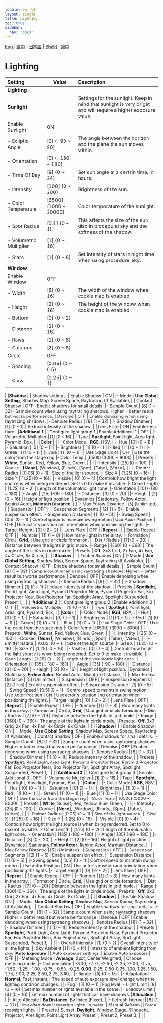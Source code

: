 ```yaml
---
locale: en-rUS
layout: single
title: Lighting
toc: true
sidebar:
  nav: "docs"
---
```

[Eng](/dancexr/menu/2025.4/scene/lighting) | [繁中](/tw/dancexr/menu/2025.4/scene/lighting) | [日本語](/jp/dancexr/menu/2025.4/scene/lighting) | [한국어](/kr/dancexr/menu/2025.4/scene/lighting) | [简中](/zh/dancexr/menu/2025.4/scene/lighting)

# Lighting



| Setting | Value | Description |
| :--- | --- | :--- |
|**Lighting** | | 
|**Sunlight** | | Settings for the sunlight. Keep in mind that sunlight is very bright and will require a higher exposure value.
| Enable Sunlight | ON | 
|- Ecliptic Angle | [0] (-90 ~ 90) | The angle between the horizon and the plane the sun moves within.
|- Orientation | [0] (-180 ~ 180) | 
|- Time Of Day | [9] (0 ~ 24) | Set sun angle at a certain time, in hours.
|- Intensity | [100] (0 ~ 200) | Brightness of the sun.
|- Color Temperature | [6500] (1000 ~ 20000) | Color temporature of the sunlight.
|- Spot Radius | [0.1] (0 ~ 1) | This affects the size of the sun disc in procedural sky and the softness of the shadow.
|- Volumetric Multiplier | [1] (0 ~ 16) | 
|- Stars | [1] (0 ~ 8) | Set intensity of stars in night time when using procedural sky.
|**Window** | | 
| Enable Window | OFF | 
|- Width | [8] (0 ~ 16) | The width of the window when cookie map is enabled.
|- Height | [2] (0 ~ 16) | The height of the window when cookie map is enabled.
|- Bottom | [0] (0 ~ 2) | 
|- Distance | [1] (0 ~ 16) | 
|- Rows | [1] (0 ~ 8) | 
|- Columns | [2] (0 ~ 8) | 
| Circle | OFF | 
|- Spacing | [0.05] (0 ~ 0.5) | 
|- Glow | [0.25] (0 ~ 1) | 
|
|**Shadow** | | Shadow settings.
| Enable Shadow | ON | 
|- Mode | **Use Global Setting**, Shadow Map, Screen Space, Raytracing (If Available),  | 
| Contact Shadow | OFF | Enable shadows for small details.
|- Sample Count | [8] (1 ~ 32) | Sample count when using raytracing shadows. Higher = better result but worse performance.
| Denoise | OFF | Enable denoising when using raytracing shadows.
|- Denoise Radius | [8] (1 ~ 32) | 
|- Shadow Dimmer | [1] (0 ~ 1) | Reduce intensity of the shadow.
|
| Lens Flare | ON | Enable lens flare
|
|**Additional 1** | | Configure light group 1
| Enable Additional 1 | OFF | 
|- Volumetric Multiplier | [1] (0 ~ 16) | 
| Type | **Spotlight**, Point light, Area light, Pyramid, Box,  |  |
|**Color** | | 
|- Color Mode | **RGB**, HSV,  | 
|- Hue | [0] (0 ~ 1) | 
|- Satuation | [0] (0 ~ 1) | 
|- Brightness | [1] (0 ~ 1) | 
|- Red | [1] (0 ~ 1) | 
|- Green | [1] (0 ~ 1) | 
|- Blue | [1] (0 ~ 1) | 
| Use Stage Color | OFF | Use the color from the stage ring
|- Color Temp | [6500] (3000 ~ 8000) | 
| Presets | **White**, Sunset, Red, Yellow, Blue, Green,  |  |
|
|- Intensity | [25] (0 ~ 100) | 
| Cookie | **[None]**, [Window], [Blinds], [Spot], [Tube], [Video],  |  |
|- Emitter Radius | [0.05] (0 ~ 1) | Size of the light source.
|- Size X | [1.25] (0 ~ 16) | 
|- Size Y | [1.25] (0 ~ 16) | 
|- Visible | [0] (0 ~ 4) | Controls how bright the light source is when being renderred. Set to 0 to make it invisible.
|- Cone Length | [1.25] (0 ~ 2) | Length of the volumatric light cone.
|- Orientation | [0] (-180 ~ 180) | 
|- Angle | [25] (-90 ~ 180) | 
|- Distance | [3] (0 ~ 20) | 
|- Height | [2] (0 ~ 16) | Height of light position.
| Dynamics | Stationary, Follow Actor, Behind Actor, **Maintain Distance**,  |  |
|- Max Follow Distance | [5] (Unlimited) | 
| Suspension | OFF | 
|- Suspension Segments | [2] (1 ~ 5) | Enable suspension effect.
|- Suspension Distance | [1] (0 ~ 5) | 
|- Swing Speed | [0.5] (0 ~ 1) | Control speed to maintain swing motion
| Use Actor Position | OFF | Use actor's position and orientation when positioning the lights.
|- Target Height | [0] (-2 ~ 2) | 
| Lens Flare | OFF | 
|**Repeat** | | 
| Enable Repeat | OFF | 
|- Number | [1] (1 ~ 8) | How many lights in the array.
|- Formation | Circle, **Grid**,  | Use grid or circle formation.
|- Dist / Radius | [7] (0 ~ 20) | Distance between the lights in grid mode.
|- Range | [360] (0 ~ 360) | The angle of the lights in circle mode.
| Presets | **Off**, 3x3 Grid, 2x Fan, 4x Fan, 4x Circle, 8x Circle,  |  |
|
|**Shadow** | | 
| Enable Shadow | ON | 
|- Mode | **Use Global Setting**, Shadow Map, Screen Space, Raytracing (If Available),  | 
| Contact Shadow | OFF | Enable shadows for small details.
|- Sample Count | [8] (1 ~ 32) | Sample count when using raytracing shadows. Higher = better result but worse performance.
| Denoise | OFF | Enable denoising when using raytracing shadows.
|- Denoise Radius | [8] (1 ~ 32) | 
|- Shadow Dimmer | [1] (0 ~ 1) | Reduce intensity of the shadow.
|
| Presets | **Spotlight**, Point Light, Area Light, Pyramid Projector Near, Pyramid Projector Far, Box Projector Near, Box Projector Far, Spotlight Array, Spotlight Suspended, Preset 1,  |  |
|
|**Additional 2** | | Configure light group 2
| Enable Additional 2 | OFF | 
|- Volumetric Multiplier | [1] (0 ~ 16) | 
| Type | **Spotlight**, Point light, Area light, Pyramid, Box,  |  |
|**Color** | | 
|- Color Mode | **RGB**, HSV,  | 
|- Hue | [0] (0 ~ 1) | 
|- Satuation | [0] (0 ~ 1) | 
|- Brightness | [1] (0 ~ 1) | 
|- Red | [1] (0 ~ 1) | 
|- Green | [1] (0 ~ 1) | 
|- Blue | [1] (0 ~ 1) | 
| Use Stage Color | OFF | Use the color from the stage ring
|- Color Temp | [6500] (3000 ~ 8000) | 
| Presets | **White**, Sunset, Red, Yellow, Blue, Green,  |  |
|
|- Intensity | [25] (0 ~ 100) | 
| Cookie | **[None]**, [Window], [Blinds], [Spot], [Tube], [Video],  |  |
|- Emitter Radius | [0.05] (0 ~ 1) | Size of the light source.
|- Size X | [1.25] (0 ~ 16) | 
|- Size Y | [1.25] (0 ~ 16) | 
|- Visible | [0] (0 ~ 4) | Controls how bright the light source is when being renderred. Set to 0 to make it invisible.
|- Cone Length | [1.25] (0 ~ 2) | Length of the volumatric light cone.
|- Orientation | [-135] (-180 ~ 180) | 
|- Angle | [35] (-90 ~ 180) | 
|- Distance | [3] (0 ~ 20) | 
|- Height | [2] (0 ~ 16) | Height of light position.
| Dynamics | Stationary, **Follow Actor**, Behind Actor, Maintain Distance,  |  |
|- Max Follow Distance | [5] (Unlimited) | 
| Suspension | OFF | 
|- Suspension Segments | [2] (1 ~ 5) | Enable suspension effect.
|- Suspension Distance | [1] (0 ~ 5) | 
|- Swing Speed | [0.5] (0 ~ 1) | Control speed to maintain swing motion
| Use Actor Position | ON | Use actor's position and orientation when positioning the lights.
|- Target Height | [0] (-2 ~ 2) | 
| Lens Flare | OFF | 
|**Repeat** | | 
| Enable Repeat | OFF | 
|- Number | [1] (1 ~ 8) | How many lights in the array.
|- Formation | Circle, **Grid**,  | Use grid or circle formation.
|- Dist / Radius | [7] (0 ~ 20) | Distance between the lights in grid mode.
|- Range | [360] (0 ~ 360) | The angle of the lights in circle mode.
| Presets | **Off**, 3x3 Grid, 2x Fan, 4x Fan, 4x Circle, 8x Circle,  |  |
|
|**Shadow** | | 
| Enable Shadow | ON | 
|- Mode | **Use Global Setting**, Shadow Map, Screen Space, Raytracing (If Available),  | 
| Contact Shadow | OFF | Enable shadows for small details.
|- Sample Count | [8] (1 ~ 32) | Sample count when using raytracing shadows. Higher = better result but worse performance.
| Denoise | OFF | Enable denoising when using raytracing shadows.
|- Denoise Radius | [8] (1 ~ 32) | 
|- Shadow Dimmer | [1] (0 ~ 1) | Reduce intensity of the shadow.
|
| Presets | **Spotlight**, Point Light, Area Light, Pyramid Projector Near, Pyramid Projector Far, Box Projector Near, Box Projector Far, Spotlight Array, Spotlight Suspended, Preset 1,  |  |
|
|**Additional 3** | | Configure light group 3
| Enable Additional 3 | OFF | 
|- Volumetric Multiplier | [1] (0 ~ 16) | 
| Type | **Spotlight**, Point light, Area light, Pyramid, Box,  |  |
|**Color** | | 
|- Color Mode | **RGB**, HSV,  | 
|- Hue | [0] (0 ~ 1) | 
|- Satuation | [0] (0 ~ 1) | 
|- Brightness | [1] (0 ~ 1) | 
|- Red | [1] (0 ~ 1) | 
|- Green | [1] (0 ~ 1) | 
|- Blue | [1] (0 ~ 1) | 
| Use Stage Color | OFF | Use the color from the stage ring
|- Color Temp | [6500] (3000 ~ 8000) | 
| Presets | **White**, Sunset, Red, Yellow, Blue, Green,  |  |
|
|- Intensity | [25] (0 ~ 100) | 
| Cookie | **[None]**, [Window], [Blinds], [Spot], [Tube], [Video],  |  |
|- Emitter Radius | [0.05] (0 ~ 1) | Size of the light source.
|- Size X | [1.25] (0 ~ 16) | 
|- Size Y | [1.25] (0 ~ 16) | 
|- Visible | [0] (0 ~ 4) | Controls how bright the light source is when being renderred. Set to 0 to make it invisible.
|- Cone Length | [1.25] (0 ~ 2) | Length of the volumatric light cone.
|- Orientation | [135] (-180 ~ 180) | 
|- Angle | [35] (-90 ~ 180) | 
|- Distance | [3] (0 ~ 20) | 
|- Height | [2] (0 ~ 16) | Height of light position.
| Dynamics | Stationary, **Follow Actor**, Behind Actor, Maintain Distance,  |  |
|- Max Follow Distance | [5] (Unlimited) | 
| Suspension | OFF | 
|- Suspension Segments | [2] (1 ~ 5) | Enable suspension effect.
|- Suspension Distance | [1] (0 ~ 5) | 
|- Swing Speed | [0.5] (0 ~ 1) | Control speed to maintain swing motion
| Use Actor Position | ON | Use actor's position and orientation when positioning the lights.
|- Target Height | [0] (-2 ~ 2) | 
| Lens Flare | OFF | 
|**Repeat** | | 
| Enable Repeat | OFF | 
|- Number | [1] (1 ~ 8) | How many lights in the array.
|- Formation | Circle, **Grid**,  | Use grid or circle formation.
|- Dist / Radius | [7] (0 ~ 20) | Distance between the lights in grid mode.
|- Range | [360] (0 ~ 360) | The angle of the lights in circle mode.
| Presets | **Off**, 3x3 Grid, 2x Fan, 4x Fan, 4x Circle, 8x Circle,  |  |
|
|**Shadow** | | 
| Enable Shadow | ON | 
|- Mode | **Use Global Setting**, Shadow Map, Screen Space, Raytracing (If Available),  | 
| Contact Shadow | OFF | Enable shadows for small details.
|- Sample Count | [8] (1 ~ 32) | Sample count when using raytracing shadows. Higher = better result but worse performance.
| Denoise | OFF | Enable denoising when using raytracing shadows.
|- Denoise Radius | [8] (1 ~ 32) | 
|- Shadow Dimmer | [1] (0 ~ 1) | Reduce intensity of the shadow.
|
| Presets | **Spotlight**, Point Light, Area Light, Pyramid Projector Near, Pyramid Projector Far, Box Projector Near, Box Projector Far, Spotlight Array, Spotlight Suspended, Preset 1,  |  |
|
|- Overall Intensity | [1] (0 ~ 2) | Overall intensity of all the lights.
|- Sky Ambient | [1] (0 ~ 14) | Intensity of ambient lighting from sky.
|**Auto Exposure** | | Auto exposure settings.
| Enable Auto Exposure | OFF | 
|- Metering Mode | **Average**, Spot, Center Weighted,  | Choose metering mode.
|- Compensation | -3.00, -2.75, -2.50, -2.25, -2.00, -1.75, -1.50, -1.25, -1.00, -0.75, -0.50, -0.25, **0.00**, 0.25, 0.50, 0.75, 1.00, 1.25, 1.50, 1.75, 2.00, 2.25, 2.50, 2.75, 3.00,  | 
|- Range | [0] (0 ~ 15) | 
|- Adaptation | **Normal**, Fast, Instant,  | The speed of auto exposure level change when the lighting condition changes.
|
|- Fog | [0] (0 ~ 1) | Fog level
|- Light Limit | [8] (0 ~ 16) | Set max number of lights available in the scene.
|- Shadow Limit | [4] (0 ~ 16) | Set max number of lights that can have shadows.
|**Allocation** | | 
|- Auto Allocate | **By Distance**, By Index (Fixed),  | 
|- Refresh Interval | [8] (1 ~ 32) | How often does it reassign lights. In beats.
| Manual Refresh || Force reassign lights.
|
| Presets | Sunset, **Daylight**, Window, Stage, Silhouette, Projector, Area light, Point Light Array, Preset 1, Preset 2, Preset 3,  |  |
|
